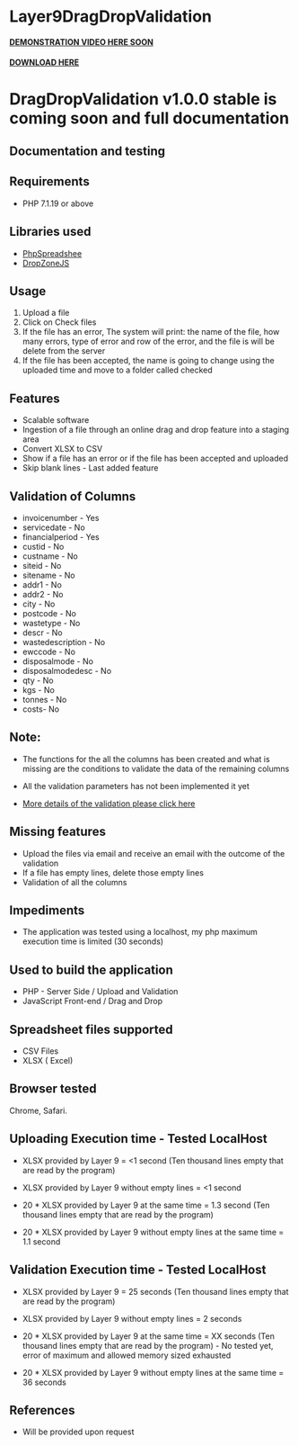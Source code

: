 # Layer9DragDropValidation

#### [DEMONSTRATION VIDEO HERE SOON](----)

#### [DOWNLOAD HERE](https://codeload.github.com/juancarlosjr97/Layer9DragDropValidation/zip/master)

# DragDropValidation v1.0.0 stable is coming soon and full documentation

## Documentation and testing

## Requirements
* PHP 7.1.19 or above

## Libraries used

* [PhpSpreadshee](https://phpspreadsheet.readthedocs.io/en/develop/)
* [DropZoneJS](https://www.dropzonejs.com)


## Usage
1. Upload a file
2. Click on Check files
3. If the file has an error, The system will print: the name of the file, how many errors, type of error and row of the error, and the file is will be delete from the server
4. If the file has been accepted, the name is going to change using the uploaded time and move to a folder called checked

## Features
* Scalable software
* Ingestion of a file through an online drag and drop feature into a staging area
* Convert XLSX to CSV
* Show if a file has an error or if the file has been accepted and uploaded
* Skip blank lines - Last added feature

## Validation of Columns

* invoicenumber - Yes
* servicedate - No
* financialperiod - Yes
* custid - No
* custname - No
* siteid - No
* sitename - No
* addr1 - No
* addr2 - No
* city - No
* postcode - No
* wastetype - No
* descr - No
* wastedescription - No
* ewccode - No
* disposalmode - No
* disposalmodedesc - No
* qty - No
* kgs - No
* tonnes - No
* costs- No

## Note:

* The functions for the all the columns has been created and what is missing are the conditions to validate the data of the remaining columns

* All the validation parameters has not been implemented it yet
* [More details of the validation please click here](https://docs.google.com/spreadsheets/d/1RUlmj6RuHILzwpnpVE1D_0wiXsMb0PGkirFrigjH-Lk/edit#gid=0)

## Missing features
* Upload the files via email and receive an email with the outcome of the validation
* If a file has empty lines, delete those empty lines
* Validation of all the columns

## Impediments
* The application was tested using a localhost, my php maximum execution time is limited (30 seconds)

## Used to build the application
* PHP - Server Side / Upload and Validation
* JavaScript Front-end / Drag and Drop

## Spreadsheet files supported
* CSV Files
* XLSX ( Excel)

## Browser tested
Chrome, Safari.

## Uploading Execution time - Tested LocalHost
* XLSX provided by Layer 9 =  <1 second (Ten thousand lines empty that are read by the program)

* XLSX provided by Layer 9 without empty lines = <1 second

* 20 * XLSX provided by Layer 9 at the same time = 1.3 second (Ten thousand lines empty that are read by the program)

* 20 * XLSX provided by Layer 9 without empty lines at the same time = 1.1 second


## Validation Execution time - Tested LocalHost
* XLSX provided by Layer 9 = 25 seconds (Ten thousand lines empty that are read by the program)

* XLSX provided by Layer 9 without empty lines = 2 seconds

* 20 * XLSX provided by Layer 9 at the same time = XX seconds (Ten thousand lines empty that are read by the program) - No tested yet, error of maximum and allowed memory sized exhausted

* 20 * XLSX provided by Layer 9 without empty lines at the same time = 36 seconds

## References
* Will be provided upon request

